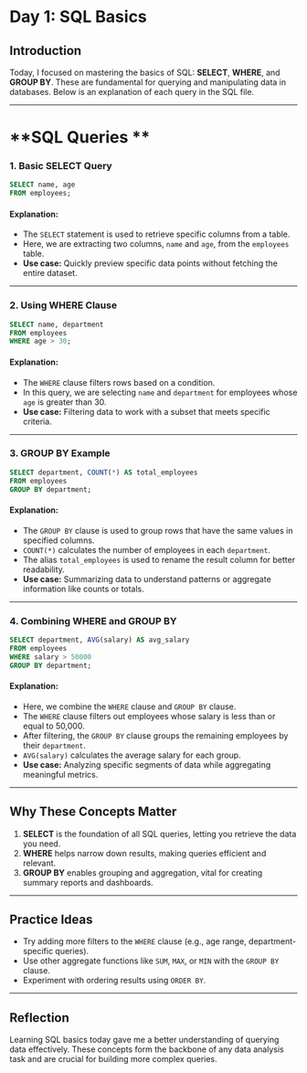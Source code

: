 
# **Day 1: SQL Basics**

## **Introduction**  
Today, I focused on mastering the basics of SQL: **SELECT**, **WHERE**, and **GROUP BY**. These are fundamental for querying and manipulating data in databases. 
Below is an explanation of each query in the SQL file.

---

# **SQL Queries **

### **1. Basic SELECT Query**
```sql
SELECT name, age 
FROM employees;
```
#### **Explanation:**  
- The `SELECT` statement is used to retrieve specific columns from a table.  
- Here, we are extracting two columns, `name` and `age`, from the `employees` table.  
- **Use case:** Quickly preview specific data points without fetching the entire dataset.  

---

### **2. Using WHERE Clause**
```sql
SELECT name, department 
FROM employees 
WHERE age > 30;
```
#### **Explanation:**  
- The `WHERE` clause filters rows based on a condition.  
- In this query, we are selecting `name` and `department` for employees whose `age` is greater than 30.  
- **Use case:** Filtering data to work with a subset that meets specific criteria.  

---

### **3. GROUP BY Example**
```sql
SELECT department, COUNT(*) AS total_employees 
FROM employees 
GROUP BY department;
```
#### **Explanation:**  
- The `GROUP BY` clause is used to group rows that have the same values in specified columns.  
- `COUNT(*)` calculates the number of employees in each `department`.  
- The alias `total_employees` is used to rename the result column for better readability.  
- **Use case:** Summarizing data to understand patterns or aggregate information like counts or totals.  

---

### **4. Combining WHERE and GROUP BY**
```sql
SELECT department, AVG(salary) AS avg_salary 
FROM employees 
WHERE salary > 50000 
GROUP BY department;
```
#### **Explanation:**  
- Here, we combine the `WHERE` clause and `GROUP BY` clause.  
- The `WHERE` clause filters out employees whose salary is less than or equal to 50,000.  
- After filtering, the `GROUP BY` clause groups the remaining employees by their `department`.  
- `AVG(salary)` calculates the average salary for each group.  
- **Use case:** Analyzing specific segments of data while aggregating meaningful metrics.  

---

## **Why These Concepts Matter**
1. **SELECT** is the foundation of all SQL queries, letting you retrieve the data you need.  
2. **WHERE** helps narrow down results, making queries efficient and relevant.  
3. **GROUP BY** enables grouping and aggregation, vital for creating summary reports and dashboards.  

---

## **Practice Ideas**
- Try adding more filters to the `WHERE` clause (e.g., age range, department-specific queries).  
- Use other aggregate functions like `SUM`, `MAX`, or `MIN` with the `GROUP BY` clause.  
- Experiment with ordering results using `ORDER BY`.  

---

## **Reflection**  
Learning SQL basics today gave me a better understanding of querying data effectively. 
These concepts form the backbone of any data analysis task and are crucial for building more complex queries.  

